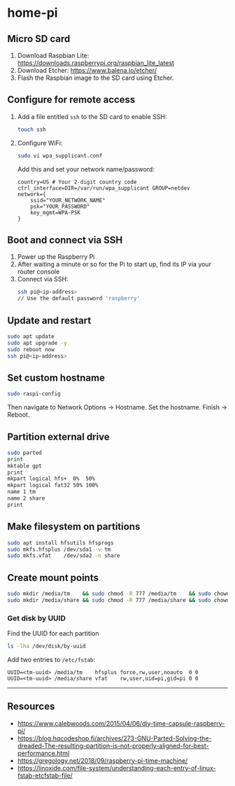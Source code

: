 # home-pi

## Micro SD card
1) Download Raspbian Lite: https://downloads.raspberrypi.org/raspbian_lite_latest
2) Download Etcher: https://www.balena.io/etcher/
3) Flash the Raspbian image to the SD card using Etcher.

## Configure for remote access
1) Add a file entitled `ssh` to the SD card to enable SSH:
    ```bash
    touch ssh
    ```
2) Configure WiFi:
    ```bash
    sudo vi wpa_supplicant.conf
    ```
    Add this and set your network name/password:
    ```
    country=US # Your 2-digit country code
    ctrl_interface=DIR=/var/run/wpa_supplicant GROUP=netdev
    network={
        ssid="YOUR_NETWORK_NAME"
        psk="YOUR_PASSWORD"
        key_mgmt=WPA-PSK
    }
    ```

## Boot and connect via SSH
1) Power up the Raspberry Pi
2) After waiting a minute or so for the Pi to start up, find its IP via your router console
3) Connect via SSH:
    ```bash
    ssh pi@<ip-address>
    // Use the default password 'raspberry'
    ```
    
## Update and restart
```bash
sudo apt update
sudo apt upgrade -y
sudo reboot now
ssh pi@<ip-address>
```

## Set custom hostname
```bash
sudo raspi-config
```
Then navigate to Network Options -> Hostname. Set the hostname. Finish -> Reboot.

## Partition external drive
```bash
sudo parted
print
mktable gpt
print
mkpart logical hfs+  0%  50%
mkpart logical fat32 50% 100%
name 1 tm
name 2 share
print
```

## Make filesystem on partitions
```bash
sudo apt install hfsutils hfsprogs
sudo mkfs.hfsplus /dev/sda1 -v tm
sudo mkfs.vfat    /dev/sda2 -n share
```

## Create mount points
```bash
sudo mkdir /media/tm    && sudo chmod -R 777 /media/tm    && sudo chown pi:pi /media/tm
sudo mkdir /media/share && sudo chmod -R 777 /media/share && sudo chown pi:pi /media/share
```

### Get disk by UUID
Find the UUID for each partition
```bash
ls -lha /dev/disk/by-uuid
```
Add two entries to `/etc/fstab`:
```
UUID=<tm-uuid> /media/tm    hfsplus force,rw,user,noauto  0 0
UUID=<tm-uuid> /media/share	vfat    rw,user,uid=pi,gid=pi 0 0
```

----------

## Resources
* https://www.calebwoods.com/2015/04/06/diy-time-capsule-raspberry-pi/
* https://blog.hqcodeshop.fi/archives/273-GNU-Parted-Solving-the-dreaded-The-resulting-partition-is-not-properly-aligned-for-best-performance.html
* https://gregology.net/2018/09/raspberry-pi-time-machine/  
* https://linoxide.com/file-system/understanding-each-entry-of-linux-fstab-etcfstab-file/
